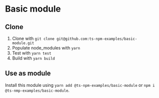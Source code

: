# Basic module

## Clone
1. Clone with `git clone git@github.com:ts-npm-examples/basic-module.git`
2. Populate node_modules with `yarn`
3. Test with `yarn test`
4. Build with `yarn build`

## Use as module
Install this module using `yarn add @ts-npm-examples/basic-module` or `npm i @ts-nmp-examples/basic-module`.